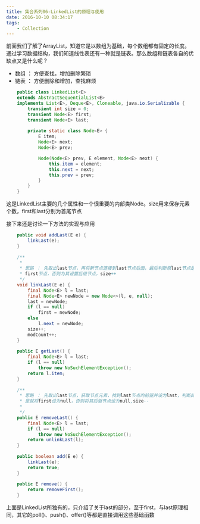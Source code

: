 ```yaml
---
title: 集合系列06-LinkedList的原理与使用
date: 2016-10-10 08:34:17
tags:
	- Collection
---
```

前面我们了解了ArrayList，知道它是以数组为基础，每个数组都有固定的长度。通过学习数据结构，我们知道线性表还有一种就是链表。那么数组和链表各自的优缺点又是什么呢？
- 数组 ： 方便查找，增加删除繁琐
- 链表 ： 方便删除和增加，查找麻烦

<!--more-->

``` java
	public class LinkedList<E>
    extends AbstractSequentialList<E>
    implements List<E>, Deque<E>, Cloneable, java.io.Serializable {
		transient int size = 0;
		transient Node<E> first;
		transient Node<E> last;
		
		private static class Node<E> {
			E item;
			Node<E> next;
			Node<E> prev;

			Node(Node<E> prev, E element, Node<E> next) {
				this.item = element;
				this.next = next;
				this.prev = prev;
			}
		}
	}
```
这是LinkedList主要的几个属性和一个很重要的内部类Node。size用来保存元素个数，first和last分别为首尾节点

接下来还是讨论一下方法的实现与应用
``` java
	public void addLast(E e) {
        linkLast(e);
    }
	
	/**
	 *
	 * 思路 ： 先取出last节点，再将新节点连接到last节点后面，最后判断原last节点是否为null，是就将其设为
	 * first节点，否则为其设置后继节点，size++
	 */
	void linkLast(E e) {
        final Node<E> l = last;
        final Node<E> newNode = new Node<>(l, e, null);
        last = newNode;
        if (l == null)
            first = newNode;
        else
            l.next = newNode;
        size++;
        modCount++;
    }
	
	public E getLast() {
        final Node<E> l = last;
        if (l == null)
            throw new NoSuchElementException();
        return l.item;
    }
	
	/**
	 * 思路 ： 先取出last节点，获取节点元素，找到last节点的前驱并设为last，判断此时的last节点是否为空    
	 * 是就将first设为null，否则将其后驱节点设为null,size--
	 * 
	 */
	public E removeLast() {
        final Node<E> l = last;
        if (l == null)
            throw new NoSuchElementException();
        return unlinkLast(l);
    }
	
	public boolean add(E e) {
        linkLast(e);
        return true;
    }
	
	public E remove() {
        return removeFirst();
    }
```
上面是LinkedList所独有的，只介绍了关于last的部分，至于first，与last原理相同，其它的poll()、push()、offer()等都是直接调用这些基础函数
